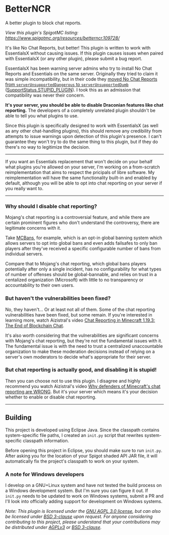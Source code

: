 # BetterNCR
A better plugin to block chat reports.

*View this plugin's SpigotMC listing: https://www.spigotmc.org/resources/betterncr.109728/*

It's like No Chat Reports, but better! This plugin is written to work with EssentialsX without causing issues. If this plugin causes issues when paired with EssentialsX (or any other plugin), please submit a bug report.

EssentialsX has been warning server admins who try to install No Chat Reports and Essentials on the same server. Originally they tried to claim it was simple incompatibility, but in their code they [moved No Chat Reports from `serverUnsupportedDangerous` to `serverUnsupportedDumb`](https://github.com/EssentialsX/Essentials/blob/0936fe80bd7426b0e002485163d026d5134d0c65/Essentials/src/main/java/com/earth2me/essentials/commands/Commandessentials.java#L796) ([SupportStatus.STUPID_PLUGIN](https://github.com/EssentialsX/Essentials/blob/bf14b88600601019fb51dd6e6a1524e411e9b339/Essentials/src/main/java/com/earth2me/essentials/utils/VersionUtil.java#L66)). I took this as an admission that compatibility was never their concern.

**It's your server, you should be able to disable Draconian features like chat reporting.** The developers of a completely unrelated plugin shouldn't be able to tell you what plugins to use.

Since this plugin is specifically designed to work with EssentialsX (as well as any other chat-handling plugins), this should remove any credibility from attempts to issue warnings upon detection of this plugin's presence. I can't guarantee they won't try to do the same thing to this plugin, but if they do there's no way to legitimize the decision.

---

If you want an Essentials replacement that won't decide on your behalf what plugins you're allowed on your server, I'm working on a from-scratch reimplementation that aims to respect the pricipals of libre software. My reimplementation will have the same functionality built-in and enabled by default, although you will be able to opt into chat reporting on your server if you really want to.

---

### Why should I disable chat reporting?

Mojang's chat reporting is a controversial feature, and while there are certain prominent figures who don't understand the controversy, there are legitimate concerns with it.

Take [MCBans](https://www.mcbans.com/#), for example, which is an opt-in global banning system which allows servers to opt into global bans and even adds failsafes to only ban players after they've received a specific configurable number of bans from individual servers.

Compare that to Mojang's chat reporting, which global bans players potentially after only a single incident, has no configurability for what types of number of offenses should be global-bannable, and relies on trust in a centalized organization (Microsoft) with little to no transparency or accountability to their own users.

### But haven't the vulnerabilities been fixed?

No, they haven't... Or at least not all of them. Some of the chat reporting vulnerabilities have been fixed, but some remain. If you're interested in learning more, watch Aizistral's video [Chat Reporting in Minecraft 1.19.3: The End of Blockchain Chat](https://www.youtube.com/watch?v=48H5nMQ_8Yg).

It's also worth considering that the vulnerabilities are significant concerns with Mojang's chat reporting, but they're not the fundamental issues with it. The fundamental issue is with the need to trust a centralized unaccountable organization to make these moderation decisions instead of relying on a server's own moderators to decide what's appropriate for their server.

### But chat reporting is actually good, and disabling it is stupid!

Then you can choose not to use this plugin. I disagree and highly recommend you watch Aizistral's video [Why defenders of Minecraft's chat reporting are WRONG](https://www.youtube.com/watch?v=bF_37BrWBSM). But it's your server which means it's your decision whether to enable or disable chat reporting.

---

## Building

This project is developed using Eclipse Java. Since the classpath contains system-specific file paths, I created an `init.py` script that rewrites system-specific classpath information.

Before opening this project in Eclipse, you should make sure to run `init.py`. After asking you for the location of your Spigot shaded API JAR file, it will automatically fix the project's classpath to work on your system.

### A note for Windows developers

I develop on a GNU+Linux system and have not tested the build process on a Windows development system. But I'm sure you can figure it out. If `init.py` needs to be updated to work on Windows systems, submit a PR and I'll look into officially adding support for development on Windows systems.

*Note: This plugin is licensed under the [GNU AGPL 3.0 license](https://www.gnu.org/licenses/agpl-3.0.en.html), but can also be licensed under [BSD 3-clause](https://opensource.org/license/BSD-3-clause/) upon request. For anyone considering contributing to this project, please understand that your contributions may be distributed under [AGPLv3](https://www.gnu.org/licenses/agpl-3.0.en.html) or [BSD 3-clause](https://opensource.org/license/BSD-3-clause/).*
